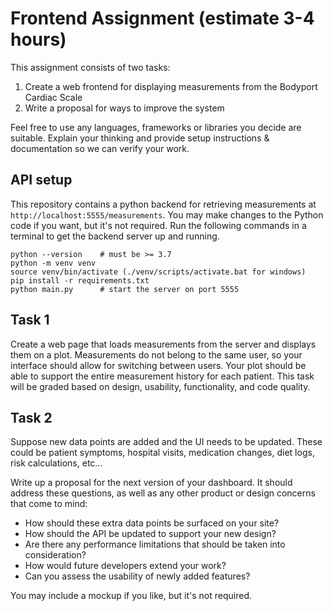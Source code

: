 # Frontend Assignment (estimate 3-4 hours)

This assignment consists of two tasks:
1. Create a web frontend for displaying measurements from the Bodyport Cardiac Scale
2. Write a proposal for ways to improve the system

Feel free to use any languages, frameworks or libraries you decide are suitable.
Explain your thinking and provide setup instructions & documentation so we can verify your work.

## API setup
This repository contains a python backend for retrieving measurements at `http://localhost:5555/measurements`.
You may make changes to the Python code if you want, but it's not required.
Run the following commands in a terminal to get the backend server up and running.

```
python --version    # must be >= 3.7
python -m venv venv
source venv/bin/activate (./venv/scripts/activate.bat for windows)
pip install -r requirements.txt
python main.py      # start the server on port 5555
```

## Task 1
Create a web page that loads measurements from the server and displays them on a plot.
Measurements do not belong to the same user, so your interface should allow for switching between users.
Your plot should be able to support the entire measurement history for each patient.
This task will be graded based on design, usability, functionality, and code quality.

## Task 2
Suppose new data points are added and the UI needs to be updated.
These could be patient symptoms, hospital visits, medication changes, diet logs, risk calculations, etc...

Write up a proposal for the next version of your dashboard.
It should address these questions, as well as any other product or design concerns that come to mind:

* How should these extra data points be surfaced on your site?
* How should the API be updated to support your new design?
* Are there any performance limitations that should be taken into consideration?
* How would future developers extend your work?
* Can you assess the usability of newly added features?

You may include a mockup if you like, but it's not required.